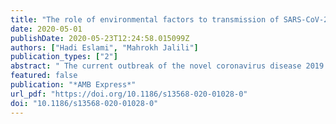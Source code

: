 ```yaml
---
title: "The role of environmental factors to transmission of SARS-CoV-2 (COVID-19)"
date: 2020-05-01
publishDate: 2020-05-23T12:24:58.015099Z
authors: ["Hadi Eslami", "Mahrokh Jalili"]
publication_types: ["2"]
abstract: " The current outbreak of the novel coronavirus disease 2019 (COVID-19) in more than 250 countries has become a serious threat to the health of people around the world. Human-to-human transmission of the Severe acute respiratory syndrome coronavirus 2 (SARS-CoV-2) occurs most often when people are in the incubation stage of the disease or are carriers and have no symptoms. Therefore, in this study, was discussed the role of environmental factors and conditions such as temperature, humidity, wind speed as well as food, water and sewage, air, insects, inanimate surfaces, and hands in COVID-19 transmission. The results of studies on the stability of the SARS-CoV-2 on different levels showed that the resistance of this virus on smooth surfaces was higher than others. Temperature increase and sunlight can facilitate the destruction of SARS-COV-2 and the stability of it on surfaces. When the minimum ambient air temperature increases by 1 °C, the cumulative number of cases decreases by 0.86%. According to the latest evidence, the presence of coronavirus in the sewer has been confirmed, but there is no evidence that it is transmitted through sewage or contaminated drinking water. Also, SARS-COV-2 transmission through food, food packages, and food handlers has not been identified as a risk factor for the disease. According to the latest studies, the possibility of transmitting SARS-COV-2 bioaerosol through the air has been reported in the internal environment of ophthalmology. The results additionally show that infectious bio-aerosols can move up to 6 feet. There have been no reports of SARS-COV-2 transmission by blood-feeding arthropods such as mosquitoes. "
featured: false
publication: "*AMB Express*"
url_pdf: "https://doi.org/10.1186/s13568-020-01028-0"
doi: "10.1186/s13568-020-01028-0"
---
```


